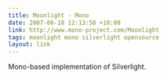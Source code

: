 ```yaml
---
title: Moonlight - Mono
date: 2007-06-18 12:13:58 +10:00
link: http://www.mono-project.com/Moonlight
tags: moonlight mono silverlight opensource
layout: link
---
```

Mono-based implementation of Silverlight.
